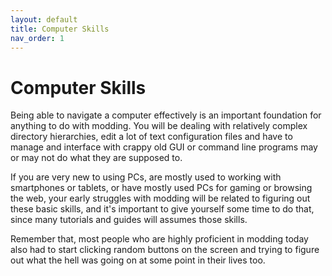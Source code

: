 ```yaml
---
layout: default
title: Computer Skills
nav_order: 1
---
```


# Computer Skills

Being able to navigate a computer effectively is an important foundation for anything to do with modding. You will be dealing with relatively complex directory hierarchies, edit a lot of text configuration files and have to manage and interface with crappy old GUI or command line programs may or may not do what they are supposed to.

If you are very new to using PCs, are mostly used to working with smartphones or tablets, or have mostly used PCs for gaming or browsing the web, your early struggles with modding will be related to figuring out these basic skills, and it's important to give yourself some time to do that, since many tutorials and guides will assumes those skills.

Remember that, most people who are highly proficient in modding today also had to start clicking random buttons on the screen and trying to figure out what the hell was going on at some point in their lives too.

